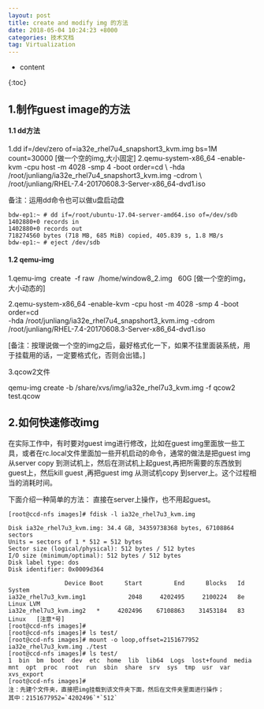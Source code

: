 ```yaml
---
layout: post
title: create and modify img 的方法
date: 2018-05-04 10:24:23 +8000
categories: 技术文档
tag: Virtualization
---
```


* content

{:toc}

## 1.制作guest image的方法

#### 1.1 dd方法 ####

1.dd if=/dev/zero of=ia32e_rhel7u4_snapshort3_kvm.img bs=1M count=30000 [做一个空的img,大小固定]
	2.qemu-system-x86_64 -enable-kvm -cpu host -m 4028 -smp 4 -boot order=cd \ 
	-hda /root/junliang/ia32e_rhel7u4_snapshort3_kvm.img -cdrom  \ 
	/root/junliang/RHEL-7.4-20170608.3-Server-x86_64-dvd1.iso

备注：运用dd命令也可以做u盘启动盘

```shell
bdw-ep1:~ # dd if=/root/ubuntu-17.04-server-amd64.iso of=/dev/sdb 
1402880+0 records in
1402880+0 records out
718274560 bytes (718 MB, 685 MiB) copied, 405.839 s, 1.8 MB/s
bdw-ep1:~ # eject /dev/sdb 

```

#### 1.2 qemu-img ####

1.qemu-img  create  -f raw  /home/window8_2.img   60G [做一个空的img，大小动态的]

2.qemu-system-x86_64 -enable-kvm -cpu host -m 4028 -smp 4 -boot order=cd \
	-hda /root/junliang/ia32e_rhel7u4_snapshort3_kvm.img -cdrom \
	/root/junliang/RHEL-7.4-20170608.3-Server-x86_64-dvd1.iso

[备注：按理说做一个空的img之后，最好格式化一下，如果不往里面装系统，用于挂载用的话，一定要格式化，否则会出错。]

3.qcow2文件

qemu-img create -b /share/xvs/img/ia32e_rhel7u3_kvm.img -f qcow2 test.qcow


## 2.如何快速修改img

在实际工作中，有时要对guest img进行修改，比如在guest img里面放一些工具，或者在rc.local文件里面加一些开机启动的命令，通常的做法是把guest img从server copy 到测试机上，然后在测试机上起guest,再把所需要的东西放到guest上，然后kill guest ,再把guest img 从测试机copy 到server上。这个过程相当的消耗时间。

下面介绍一种简单的方法：
直接在server上操作，也不用起guest。

```shell
[root@ccd-nfs images]# fdisk -l ia32e_rhel7u3_kvm.img

Disk ia32e_rhel7u3_kvm.img: 34.4 GB, 34359738368 bytes, 67108864 sectors
Units = sectors of 1 * 512 = 512 bytes
Sector size (logical/physical): 512 bytes / 512 bytes
I/O size (minimum/optimal): 512 bytes / 512 bytes
Disk label type: dos
Disk identifier: 0x0009d364

                Device Boot      Start         End      Blocks   Id  System
ia32e_rhel7u3_kvm.img1            2048     4202495     2100224   8e  Linux LVM
ia32e_rhel7u3_kvm.img2   *     4202496    67108863    31453184   83  Linux   [注意*号]
[root@ccd-nfs images]#
[root@ccd-nfs images]# ls test/
[root@ccd-nfs images]# mount -o loop,offset=2151677952 ia32e_rhel7u3_kvm.img ./test
[root@ccd-nfs images]# ls test/
1  bin  bm  boot  dev  etc  home  lib  lib64  Logs  lost+found  media  mnt  opt  proc  root  run  sbin  share  srv  sys  tmp  usr  var  xvs_export
[root@ccd-nfs images]#
注：先建个文件夹，直接把img挂载到该文件夹下面，然后在文件夹里面进行操作；
其中：2151677952=`4202496`*`512`

```
